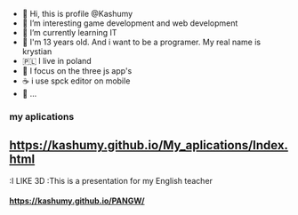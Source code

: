- 👋 Hi, this is profile @Kashumy
- 👀 I’m interesting game development and web development 
- 🌱 I’m currently learning IT
- 👤 I'm 13 years old. And i want to be a programer. My real name is krystian
- 🇵🇱 I live in poland
- 💾 I focus on the three js app's
- ☕ i use spck editor on mobile
- 💬 ... 

### my aplications
## https://kashumy.github.io/My_aplications/Index.html

:I LIKE 3D
:This is a presentation for my English teacher

#### https://kashumy.github.io/PANGW/
